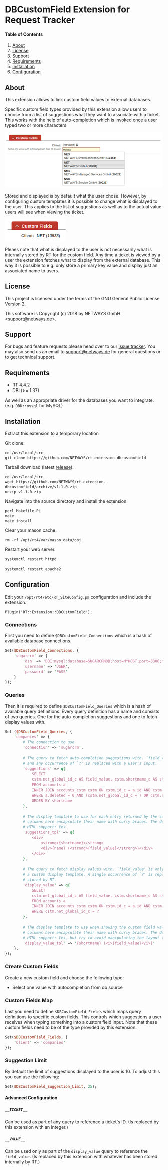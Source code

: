 # DBCustomField Extension for Request Tracker

#### Table of Contents

1. [About](#about)
2. [License](#license)
3. [Support](#support)
4. [Requirements](#requirements)
5. [Installation](#installation)
6. [Configuration](#configuration)

## About

This extension allows to link custom field values to external databases.

Specific custom field types provided by this extension allow users to choose from a list of suggestions what they want
to associate with a ticket. This works with the help of auto-completion which is invoked once a user typed two or more
characters.

![Create ticket DBCF livesearch](doc/dbcustomfield-suggestions.jpg)

Stored and displayed is by default what the user chose. However, by configuring custom templates it is possible to
change what is displayed to the user. This applies to the list of suggestions as well as to the actual value users
will see when viewing the ticket.

![View ticket DBCF](doc/dbcustomfield-display-value.jpg)

Pleaes note that what is displayed to the user is not necessarily what is internally stored by RT for the custom field.
Any time a ticket is viewed by a user the extension fetches what to display from the external database. This way it is
possible to e.g. only store a primary key value and display just an associated name to users.

## License

This project is licensed under the terms of the GNU General Public License Version 2.

This software is Copyright (c) 2018 by NETWAYS GmbH <[support@netways.de](mailto:support@netways.de)>.

## Support

For bugs and feature requests please head over to our [issue tracker](https://github.com/NETWAYS/rt-extension-dbcustomfield/issues).
You may also send us an email to [support@netways.de](mailto:support@netways.de) for general questions or to get technical support.

## Requirements

- RT 4.4.2
- DBI (>= 1.37)

As well as an appropriate driver for the databases you want to integrate. (e.g. `DBD::mysql` for MySQL)

## Installation

Extract this extension to a temporary location

Git clone:

```
cd /usr/local/src
git clone https://github.com/NETWAYS/rt-extension-dbcustomfield
```

Tarball download (latest [release](https://github.com/NETWAYS/rt-extension-dbcustomfield/releases/latest)):

```
cd /usr/local/src
wget https://github.com/NETWAYS/rt-extension-dbcustomfield/archive/v1.1.0.zip
unzip v1.1.0.zip
```

Navigate into the source directory and install the extension.

```
perl Makefile.PL
make
make install
```

Clear your mason cache.

```
rm -rf /opt/rt4/var/mason_data/obj
```

Restart your web server.

```
systemctl restart httpd

systemctl restart apache2
```

## Configuration

Edit your `/opt/rt4/etc/RT_SiteConfig.pm` configuration and include the extension.

```
Plugin('RT::Extension::DBCustomField');
```

### Connections

First you need to define `$DBCustomField_Connections` which is a hash of available database connections.

```perl
Set($DBCustomField_Connections, {
    'sugarcrm' => {
        'dsn' => 'DBI:mysql:database=SUGARCRMDB;host=MYHOST;port=3306;mysql_enable_utf8=1',
        'username' => 'USER',
        'password' => 'PASS'
    }
});
```

### Queries

Then it is required to define `$DBCustomField_Queries` which is a hash of available query definitions.
Every query definition has a name and consists of two queries. One for the auto-completion suggestions
and one to fetch display values with.

```perl
Set ($DBCustomField_Queries, {
    'companies' => {
        # The connection to use
        'connection' => 'sugarcrm',

        # The query to fetch auto-completion suggestions with. `field_value' is mandatory
        # and any occurrence of `?' is replaced with a user's input.
        'suggestions' => q{
            SELECT
            cstm.net_global_id_c AS field_value, cstm.shortname_c AS shortname, a.name
            FROM accounts a
            INNER JOIN accounts_cstm cstm ON cstm.id_c = a.id AND cstm.net_global_id_c
            WHERE a.deleted = 0 AND (cstm.net_global_id_c = ? OR cstm.shortname_c LIKE ? OR a.name LIKE ?)
            ORDER BY shortname
        },

        # The display template to use for each entry returned by the suggestions query. To reference specific
        # columns here encapsulate their name with curly braces. The default is just `{field_value}'
        # HTML support: Yes
        'suggestions_tpl' => q{
            <div>
                <strong>{shortname}</strong>
                <div>{name} (<strong>{field_value}</strong>)</div>
            </div>
        },

        # The query to fetch display values with. `field_value' is only required when not defining
        # a custom display template. A single occurrence of `?' is replaced with the value internally
        # stored by RT.
        'display_value' => q{
            SELECT
            cstm.net_global_id_c AS field_value, cstm.shortname_c AS shortname
            FROM accounts a
            INNER JOIN accounts_cstm cstm ON cstm.id_c = a.id AND cstm.net_global_id_c
            WHERE cstm.net_global_id_c = ?
        },

        # The display template to use when showing the custom field value to users. To reference specific
        # columns here encapsulate their name with curly braces. The default is just `{field_value}'.
        # HTML support: Yes, but try to avoid manipulating the layout too much (e.g. with block elements)
        'display_value_tpl' => '{shortname} (<i>{field_value}</i>)'
    },
});
```

### Create Custom Fields

Create a new custom field and choose the following type:

- Select one value with autocompletion from db source

### Custom Fields Map

Last you need to define `$DBCustomField_Fields` which maps query definitions to specific custom fields.
This controls which suggestions a user receives when typing something into a custom field input.
Note that these custom fields need to be of the type provided by this extension.

```perl
Set($DBCustomField_Fields, {
    'Client' => 'companies'
});
```

### Suggestion Limit

By default the limit of suggestions displayed to the user is 10. To adjust this you can use the following:

```perl
Set($DBCustomField_Suggestion_Limit, 25);
```

#### Advanced Configuration

##### `__TICKET__`

Can be used as part of any query to reference a ticket's ID. (Is replaced by this extension with an integer.)

##### `__VALUE__`

Can be used only as part of the `display_value` query to reference the `field_value`. (Is replaced by this
extension with whatever has been stored internally by RT.)
